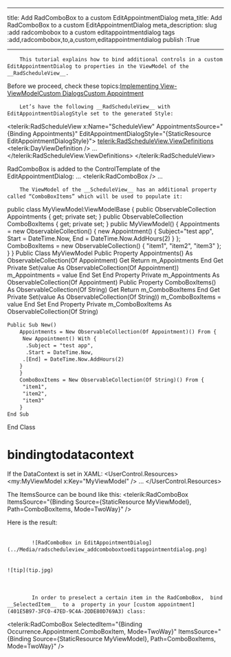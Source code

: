 ___
title: Add RadComboBox to a custom EditAppointmentDialog
meta_title: Add RadComboBox to a custom EditAppointmentDialog
meta_description: 
slug :add radcombobox to a custom editappointmentdialog
tags :add,radcombobox,to,a,custom,editappointmentdialog
publish :True
___



        This tutorial explains how to bind additional controls in a custom EditAppointmentDialog to properties in the ViewModel of the __RadScheduleView__.
      

Before we proceed, check these topics:[Implementing View-ViewModel](16E2654A-2813-4277-999A-6B510F045C43)[Custom Dialogs](85B3264C-F847-4860-95E8-45BD51423977)[Custom Appointment](401E5B97-3FC0-47ED-9C4A-2DDE80D769A3)


        Let’s have the following __RadScheduleView__ with EditAppointmentDialogStyle set to the generated Style:
      
<telerik:RadScheduleView x:Name="ScheduleView"
    AppointmentsSource="{Binding Appointments}"
    EditAppointmentDialogStyle="{StaticResource EditAppointmentDialogStyle}">
   <telerik:RadScheduleView.ViewDefinitions>
       <telerik:DayViewDefinition />
 …
   </telerik:RadScheduleView.ViewDefinitions>
</telerik:RadScheduleView>

RadComboBox is added to the ControlTemplate of the EditAppointmentDialog:
<ControlTemplate x:Key="EditAppointmentTemplate" TargetType="local:SchedulerDialog">
  ... 
    <telerik:RadComboBox  />
  ...    
</ControlTemplate>


        The ViewModel of the __ScheduleView__ has an additional property called “ComboBoxItems” which will be used to populate it:
      
public class MyViewModel:ViewModelBase
{
    public ObservableCollection<Appointment> Appointments
    {
        get;
        private set;
    }
    public ObservableCollection<string> ComboBoxItems
    {
        get;
        private set;
    }
    public MyViewModel()
    {
        Appointments = new ObservableCollection<Appointment>() {
            new Appointment() {
                Subject="test app",
                Start = DateTime.Now,
                End = DateTime.Now.AddHours(2)
            }
        };
        ComboBoxItems = new ObservableCollection<string>() {
            "item1", "item2", "item3"
        };
    }
}
Public Class MyViewModel
    Public Property Appointments() As ObservableCollection(Of Appointment)
        Get
            Return m_Appointments
        End Get
        Private Set(value As ObservableCollection(Of Appointment))
            m_Appointments = value
        End Set
    End Property
    Private m_Appointments As ObservableCollection(Of Appointment)
    Public Property ComboBoxItems() As ObservableCollection(Of String)
        Get
            Return m_ComboBoxItems
        End Get
        Private Set(value As ObservableCollection(Of String))
            m_ComboBoxItems = value
        End Set
    End Property
    Private m_ComboBoxItems As ObservableCollection(Of String)

    Public Sub New()
        Appointments = New ObservableCollection(Of Appointment)() From {
         New Appointment() With {
          .Subject = "test app",
          .Start = DateTime.Now,
         .[End] = DateTime.Now.AddHours(2)
        }
        }
        ComboBoxItems = New ObservableCollection(Of String)() From {
         "item1",
         "item2",
         "item3"
        }
    End Sub
End Class

# bindingtodatacontext

If the DataContext is set in XAML:
<UserControl.Resources>
    <my:MyViewModel x:Key="MyViewModel" />
    ...
</UserControl.Resources>

The ItemsSource can be bound like this:
<telerik:RadComboBox ItemsSource="{Binding Source={StaticResource MyViewModel}, Path=ComboBoxItems, Mode=TwoWay}" />

Here is the result:


               
            ![RadComboBox in EditAppointmentDialog](../Media/radscheduleview_addcomboboxtoeditappointmentdialog.png)


    ![tip](tip.jpg)
    	


            In order to preselect a certain item in the RadComboBox,  bind __SelectedItem__  to a  property in your [custom appointment](401E5B97-3FC0-47ED-9C4A-2DDE80D769A3) class:
          


<telerik:RadComboBox SelectedItem="{Binding Occurrence.Appointment.ComboBoxItem, Mode=TwoWay}"
            ItemsSource="{Binding Source={StaticResource MyViewModel}, Path=ComboBoxItems, Mode=TwoWay}" />
